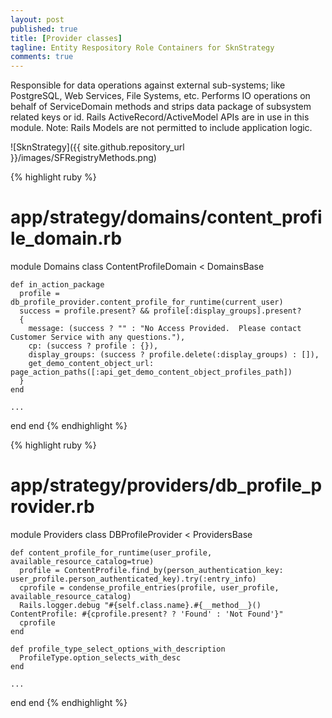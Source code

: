 ```yaml
---
layout: post
published: true
title: [Provider classes]
tagline: Entity Respository Role Containers for SknStrategy
comments: true
---
```


Responsible for data operations against external sub-systems; like PostgreSQL, Web Services, File Systems, etc.
Performs IO operations on behalf of ServiceDomain methods and strips data package of subsystem related keys or id.
Rails ActiveRecord/ActiveModel APIs are in use in this module. Note: Rails Models are not permitted to include application logic.

![SknStrategy]({{ site.github.repository_url }}/images/SFRegistryMethods.png)

{% highlight ruby %}
# app/strategy/domains/content_profile_domain.rb

module Domains
  class ContentProfileDomain < DomainsBase

    def in_action_package
      profile = db_profile_provider.content_profile_for_runtime(current_user)
      success = profile.present? && profile[:display_groups].present?
      {
        message: (success ? "" : "No Access Provided.  Please contact Customer Service with any questions."),
        cp: (success ? profile : {}),
        display_groups: (success ? profile.delete(:display_groups) : []),
        get_demo_content_object_url: page_action_paths([:api_get_demo_content_object_profiles_path])
      }
    end

    ...

  end
end
{% endhighlight %}

{% highlight ruby %}
# app/strategy/providers/db_profile_provider.rb

module Providers
  class DBProfileProvider < ProvidersBase

    def content_profile_for_runtime(user_profile, available_resource_catalog=true)
      profile = ContentProfile.find_by(person_authentication_key: user_profile.person_authenticated_key).try(:entry_info)
      cprofile = condense_profile_entries(profile, user_profile, available_resource_catalog)
      Rails.logger.debug "#{self.class.name}.#{__method__}() ContentProfile: #{cprofile.present? ? 'Found' : 'Not Found'}"
      cprofile
    end

    def profile_type_select_options_with_description
      ProfileType.option_selects_with_desc
    end

    ...

  end
end
{% endhighlight %}

